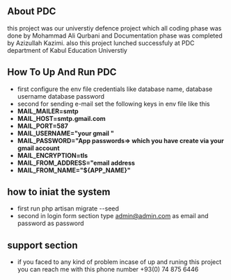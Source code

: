 ## About PDC

 this project was our universtiy defence project which all coding phase was done by Mohammad Ali Qurbani and Documentation phase was completed by Azizullah Kazimi.
 also this project lunched successfuly at PDC department of Kabul Education Universtiy

## How To Up And Run PDC

 - first configure the env file credentials like database name, database username database password
 - second for sending e-mail set the following keys in env file like this
 - **MAIL_MAILER=smtp**
 - **MAIL_HOST=smtp.gmail.com**
 - **MAIL_PORT=587**
 - **MAIL_USERNAME="your gmail "**
 - **MAIL_PASSWORD="App passwords=> which you have create via your gmail account**
 - **MAIL_ENCRYPTION=tls**
 - **MAIL_FROM_ADDRESS="email address**
 - **MAIL_FROM_NAME="${APP_NAME}"**

## how to iniat the system

- first run php artisan migrate --seed
- second in login form section type admin@admin.com as email and password as password

## support section 
- if you faced to any kind of problem incase of up and runing this project you can reach me with this phone number +93(0) 74 875 6446

